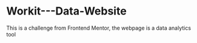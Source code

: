 # Workit---Data-Website
This is a challenge from Frontend Mentor, the webpage is a data analytics tool 
